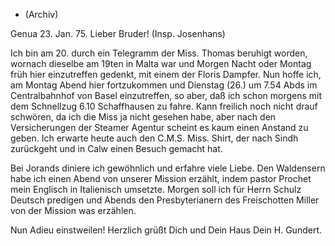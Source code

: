 + (Archiv)

 Genua 23. Jan. 75.
Lieber Bruder! (Insp. Josenhans)

Ich bin am 20. durch ein Telegramm der Miss. Thomas beruhigt worden, wornach dieselbe am 19ten in Malta war und Morgen Nacht oder Montag früh hier einzutreffen gedenkt, mit einem der Floris Dampfer. Nun hoffe ich, am Montag Abend hier fortzukommen und Dienstag (26.) um 7.54 Abds im Centralbahnhof von Basel einzutreffen, so aber, daß ich schon morgens mit dem Schnellzug 6.10 Schaffhausen zu fahre. Kann freilich noch nicht drauf schwören, da ich die Miss ja nicht gesehen habe, aber nach den Versicherungen der Steamer Agentur scheint es kaum einen Anstand zu geben. Ich erwarte heute auch den C.M.S. Miss. Shirt, der nach Sindh zurückgeht und in Calw einen Besuch gemacht hat.

Bei Jorands diniere ich gewöhnlich und erfahre viele Liebe. Den Waldensern habe ich einen Abend von unserer Mission erzählt, indem pastor Prochet mein Englisch in Italienisch umsetzte. Morgen soll ich für Herrn Schulz Deutsch predigen und Abends den Presbyterianern des Freischotten Miller von der Mission was erzählen.

Nun Adieu einstweilen! Herzlich grüßt Dich und Dein Haus
 Dein H. Gundert.
